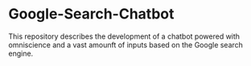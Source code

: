 # Google-Search-Chatbot
This repository describes the development of a chatbot powered with omniscience and a vast amounft of inputs based on the Google search engine.
